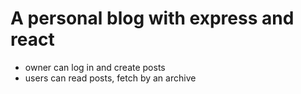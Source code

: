 # A personal blog with express and react
- owner can log in and create posts
- users can read posts, fetch by an archive

